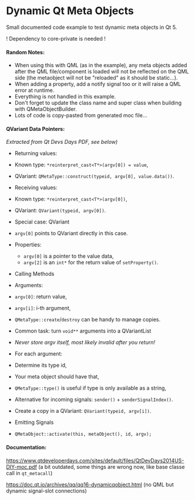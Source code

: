 # Dynamic Qt Meta Objects


Small documented code example to test dynamic meta objects in Qt 5.

! Dependency to core-private is needed !


#### Random Notes:

- When using this with QML (as in the example), any meta objects added after the QML file/component is loaded will not be reflected on the QML side (the metaobject will not be "reloaded" as it should be static...).
- When adding a property, add a notify signal too or it will raise a QML error at runtime.
- Everything is not handled in this example.
- Don't forget to update the class name and super class when building with QMetaObjectBuilder.
- Lots of code is copy-pasted from generated moc file...


#### QVariant Data Pointers:
*Extracted from Qt Devs Days PDF, see below)*
- Returning values: - Known type: `*reinterpret_cast<T*>(argv[0]) = value`, - QVariant: `QMetaType::construct(typeid, argv[0], value.data())`.

- Receiving values: - Known type: `*reinterpret_cast<T*>(argv[0])`,
 - QVariant: `QVariant(typeid, argv[0])`.- Special case: QVariant - `argv[0]` points to QVariant directly in this case.

- Properties:  - `argv[0]` is a pointer to the value data,  - `argv[2]` is an `int*` for the return value of `setProperty()`.

- Calling Methods
 - Arguments:  - `argv[0]`: return value,  - `argv[i]`: i-th argument,  - `QMetaType::create`/`destroy` can be handy to manage copies.
 
 - Common task: turn `void**` arguments into a QVariantList 
  - *Never store argv itself, most likely invalid after you return!*
   - For each argument:
  - Determine its type id,   - Your meta object should have that,   - `QMetaType::type()` is useful if type is only available as a string,   - Alternative for incoming signals: `sender()` + `senderSignalIndex()`.  - Create a copy in a QVariant: `QVariant(typeid, argv[i])`.

- Emitting Signals
 - `QMetaObject::activate(this, metaObject(), id, argv);`


#### Documentation:
https://www.qtdeveloperdays.com/sites/default/files/QtDevDays2014US-DIY-moc.pdf (a bit outdated, some things are wrong now, like base classe call in `qt_metacall`)

https://doc.qt.io/archives/qq/qq16-dynamicqobject.html (no QML but dynamic signal-slot connections)